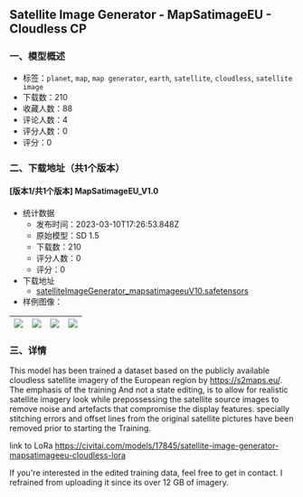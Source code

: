 ## Satellite Image Generator - MapSatimageEU - Cloudless CP
### 一、模型概述

- 标签：`planet`, `map`, `map generator`, `earth`, `satellite`, `cloudless`, `satellite image`
- 下载数：210
- 收藏人数：88
- 评论人数：4
- 评分人数：0
- 评分：0

### 二、下载地址（共1个版本）

#### [版本1/共1个版本] MapSatimageEU_V1.0

- 统计数据
  - 发布时间：2023-03-10T17:26:53.848Z
  - 原始模型：SD 1.5
  - 下载数：210
  - 评分人数：0
  - 评分：0
- 下载地址
  - [satelliteImageGenerator_mapsatimageeuV10.safetensors](https://civitai.com/api/download/models/21115)
- 样例图像：

| <img src="https://image.civitai.com/xG1nkqKTMzGDvpLrqFT7WA/186e4a93-40e5-49df-e0b2-4b8929d63900/width=450/225171.jpeg" /> | <img src="https://image.civitai.com/xG1nkqKTMzGDvpLrqFT7WA/807178ed-69f3-4bb9-d709-10fbda629d00/width=450/225170.jpeg" /> | <img src="https://image.civitai.com/xG1nkqKTMzGDvpLrqFT7WA/c00d91bc-ffcd-4ca3-5516-85e23d26bd00/width=450/225169.jpeg" /> | <img src="https://image.civitai.com/xG1nkqKTMzGDvpLrqFT7WA/f63053e4-ba22-45ce-fc05-17d29f2cb000/width=450/223623.jpeg" /> |
| ---- | ---- | ---- | ---- |


### 三、详情
<p>This model has been trained a dataset based on the publicly available cloudless satellite imagery of the European region by <a target="_blank" rel="ugc" href="https://s2maps.eu/">https://s2maps.eu/</a>. The emphasis of the training And not a state editing, is to allow for realistic satellite imagery look while prepossessing the satellite source images to remove noise and artefacts that compromise the display features. specially stitching errors and offset lines from the original satellite pictures have been removed prior to starting the Training.</p><p>link to LoRa <a target="_blank" rel="ugc" href="https://civitai.com/models/17845/satellite-image-generator-mapsatimageeu-cloudless-lora">https://civitai.com/models/17845/satellite-image-generator-mapsatimageeu-cloudless-lora</a></p><p></p><p>If you're interested in the edited training data, feel free to get in contact. I refrained from uploading it since its over 12 GB of imagery.</p>